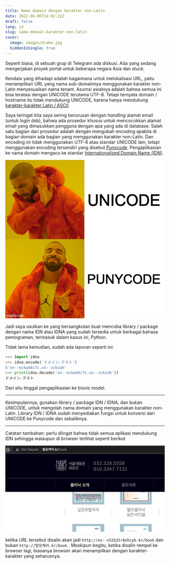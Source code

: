 ```yaml
---
title: Nama domain dengan karakter non-Latin
date: 2022-06-06T14:02:22Z
draft: false
lang: id
slug: nama-domain-karakter-non-latin
cover:
  image: images/drake.jpg
  hiddenInSingle: true
---
```


Seperti biasa, di sebuah grup di Telegram ada diskusi. Ada yang sedang mengerjakan proyek portal untuk beberapa negara Asia dan *stuck*.

Kendala yang dihadapi adalah bagaimana untuk melokalisasi URL, yaitu menampilkan URL yang nama sub-domainnya menggunakan karakter non-Latin menyesuaikan nama tenant. Asumsi awalnya adalah bahwa semua ini bisa teratasi dengan UNICODE terutama UTF-8. Tetapi ternyata domain / hostname itu tidak mendukung UNICODE, karena hanya mendukung [karakter-karakter Latin / ASCII](https://en.wikipedia.org/wiki/Domain_name#Domain_name_syntax).

Saya teringat kita saya sering berurusan dengan *handling* alamat email (untuk login dsb), bahwa ada prosedur khusus untuk mencocokkan alamat email yang dimasukkan pengguna dengan apa yang ada di database. Salah satu bagian dari prosedur adalah dengan mengubah encoding apabila di bagian domain ada bagian yang menggunakan karakter non-Latin. Dan encoding ini tidak menggunakan UTF-8 atau standar UNICODE lain, tetapi menggunakan encoding tersendiri yang disebut [Punycode](https://en.wikipedia.org/wiki/Punycode). Pengaplikasian ke nama domain mengacu ke standar [Internationalized Domain Name (IDN)](https://en.wikipedia.org/wiki/Internationalized_domain_name).

![image](images/drake.jpg#center)

Jadi saya usulkan ke yang bersangkutan buat mencoba library / package dengan nama IDN atau IDNA yang sudah tersedia untuk berbagai bahasa pemograman, termasuk dalam kasus ini, Python.

Tidak lama kemudian, sudah ada laporan seperti ini:

```python
>>> import idna
>>> idna.encode('ドメイン.テスト')
b'xn--eckwd4c7c.xn--zckzah'
>>> print(idna.decode('xn--eckwd4c7c.xn--zckzah'))
ドメイン.テスト
```

Dari situ tinggal pengaplikasian ke bisnis model.

---

Kesimpulannya, gunakan library / package IDN / IDNA, dan bukan UNICODE, untuk mengolah nama domain yang menggunakan karakter non-Latin. Library IDN / IDNA sudah menyediakan fungsi untuk konversi dari UNICODE ke Punycode dan sebaliknya.

---

Catatan tambahan: perlu diingat bahwa tidak semua aplikasi mendukung IDN sehingga walaupun di browser terlihat seperti berikut

![Untitled](images/kr.jpg#center)

ketika URL tersebut disalin akan jadi `http://xn--v52b25r8ohcyb.kr/book` dan bukan `http://탈모케어.kr/book` . Meskipun begitu, ketika disalin-tempel ke browser lagi, biasanya browser akan menampilkan dengan karakter-karakter yang seharusnya.
